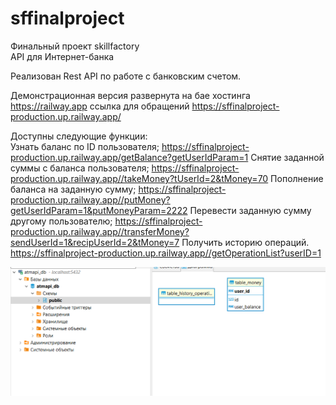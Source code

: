 # sffinalproject
Финальный проект skillfactory  
API для Интернет-банка  
  
Реализован Rest API по работе с банковским счетом.  

Демонстрационная версия развернута на бае хостинга https://railway.app
  ссылка для обращений https://sffinalproject-production.up.railway.app/
  
Доступны следующие функции:  
    Узнать баланс по ID пользователя;   https://sffinalproject-production.up.railway.app/getBalance?getUserIdParam=1
    Снятие заданной суммы с баланса пользователя;  https://sffinalproject-production.up.railway.app//takeMoney?tUserId=2&tMoney=70
    Пополнение баланса на заданную сумму;  https://sffinalproject-production.up.railway.app//putMoneу?getUserIdParam=1&putMoneyParam=2222
    Перевести заданную сумму другому пользователю; https://sffinalproject-production.up.railway.app//transferMoney?sendUserId=1&recipUserId=2&tMoney=7
    Получить историю операций. https://sffinalproject-production.up.railway.app//getOperationList?userID=1

![alt text](https://github.com/victor-b81/sffinalproject/blob/master/src/screenshotdb/Screenshot_1.png?raw=true)


